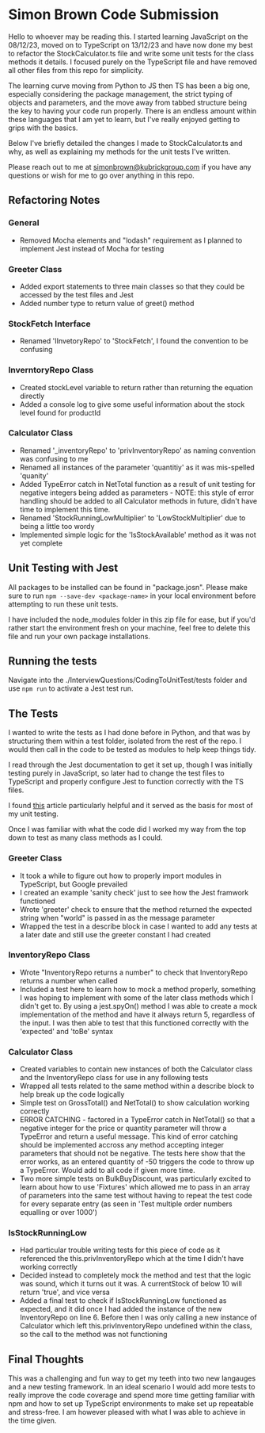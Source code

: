 # Simon Brown Code Submission

Hello to whoever may be reading this. I started learning JavaScript on the 08/12/23, moved on to TypeScript on 13/12/23 and have now done my best to refactor the StockCalculator.ts file and write some unit tests for the class methods it details. I focused purely on the TypeScript file and have removed all other files from this repo for simplicity.

The learning curve moving from Python to JS then TS has been a big one, especially considering the package management, the strict typing of objects and parameters, and the move away from tabbed structure being the key to having your code run properly. There is an endless amount within these languages that I am yet to learn, but I've really enjoyed getting to grips with the basics.

Below I've briefly detailed the changes I made to StockCalculator.ts and why, as well as explaining my methods for the unit tests I've written.

Please reach out to me at simonbrown@kubrickgroup.com if you have any questions or wish for me to go over anything in this repo.

## Refactoring Notes

### General
- Removed Mocha elements and "lodash" requirement as I planned to implement Jest instead of Mocha for testing

### Greeter Class
- Added export statements to three main classes so that they could be accessed by the test files and Jest
- Added number type to return value of greet() method

### StockFetch Interface
- Renamed 'IInvetoryRepo' to 'StockFetch', I found the convention to be confusing

### InverntoryRepo Class
- Created stockLevel variable to return rather than returning the equation directly
- Added a console log to give some useful information about the stock level found for productId

### Calculator Class
- Renamed '_inventoryRepo' to 'privInventoryRepo' as naming convention was confusing to me
- Renamed all instances of the parameter 'quantitiy' as it was mis-spelled 'quanity'
- Added TypeError catch in NetTotal function as a result of unit testing for negative integers being added as parameters - NOTE: this style of error handling should be added to all Calculator methods in future, didn't have time to implement this time.
- Renamed 'StockRunningLowMultiplier' to 'LowStockMultiplier' due to being a little too wordy
- Implemented simple logic for the 'IsStockAvailable' method as it was not yet complete

## Unit Testing with Jest

All packages to be installed can be found in "package.josn". Please make sure to run `npm --save-dev <package-name>` in your local environment before attempting to run these unit tests.

I have included the node_modules folder in this zip file for ease, but if you'd rather start the environment fresh on your machine, feel free to delete this file and run your own package installations.


## Running the tests

Navigate into the ./InterviewQuestions/CodingToUnitTest/tests folder and use `npm run` to activate a Jest test run.

## The Tests

I wanted to write the tests as I had done before in Python, and that was by structuring them within a test folder, isolated from the rest of the repo. I would then call in the code to be tested as modules to help keep things tidy.

I read through the Jest documentation to get it set up, though I was initially testing purely in JavaScript, so later had to change the test files to TypeScript and properly configure Jest to function correctly with the TS files. 

I found [this](https://dev.to/dstrekelj/how-to-write-unit-tests-in-javascript-with-jest-2e83) article particularly helpful and it served as the basis for most of my unit testing.

Once I was familiar with what the code did I worked my way from the top down to test as many class methods as I could.

### Greeter Class

- It took a while to figure out how to properly import modules in TypeScript, but Google prevailed
- I created an example 'sanity check' just to see how the Jest framwork functioned
- Wrote 'greeter' check to ensure that the method returned the expected string when "world" is passed in as the message parameter
- Wrapped the test in a describe block in case I wanted to add any tests at a later date and still use the greeter constant I had created

### InventoryRepo Class

- Wrote "InventoryRepo returns a number" to check that InventoryRepo returns a number when called
- Included a test here to learn how to mock a method properly, something I was hoping to implement with some of the later class methods which I didn't get to. By using a jest.spyOn() method I was able to create a mock implementation of the method and have it always return 5, regardless of the input. I was then able to test that this functioned correctly with the 'expected' and 'toBe' syntax

### Calculator Class

- Created variables to contain new instances of both the Calculator class and the InventoryRepo class for use in any following tests
- Wrapped all tests related to the same method within a describe block to help break up the code logically
- Simple test on GrossTotal() and NetTotal() to show calculation working correctly
-  ERROR CATCHING - factored in a TypeError catch in NetTotal() so that a negative integer for the price or quantity parameter will throw a TypeError and return a useful message. This kind of error catching should be implemented accross any method accepting integer parameters that should not be negative. The tests here show that the error works, as an entered quantity of -50 triggers the code to throw up a TypeError. Would add to all code if given more time.
-  Two more simple tests on BulkBuyDiscount, was particularly excited to learn about how to use 'Fixtures' which allowed me to pass in an array of parameters into the same test without having to repeat the test code for every separate entry (as seen in 'Test multiple order numbers equalling or over 1000')

### IsStockRunningLow

- Had particular trouble writing tests for this piece of code as it referenced the this.privInventoryRepo which at the time I didn't have working correctly
- Decided instead to completely mock the method and test that the logic was sound, which it turns out it was. A currentStock of below 10 will return 'true', and vice versa
- Added a final test to check if IsStockRunningLow functioned as expected, and it did once I had added the instance of the new InventoryRepo on line 6. Before then I was only calling a new instance of Calculator which left this.privInventoryRepo undefined within the class, so the call to the method was not functioning

## Final Thoughts

This was a challenging and fun way to get my teeth into two new langauges and a new testing framework. In an ideal scenario I would add more tests to really improve the code coverage and spend more time getting familiar with npm and how to set up TypeScript environments to make set up repeatable and stress-free. I am however pleased with what I was able to achieve in the time given.